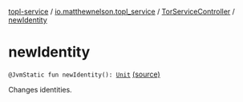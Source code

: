 [topl-service](../../index.md) / [io.matthewnelson.topl_service](../index.md) / [TorServiceController](index.md) / [newIdentity](./new-identity.md)

# newIdentity

`@JvmStatic fun newIdentity(): `[`Unit`](https://kotlinlang.org/api/latest/jvm/stdlib/kotlin/-unit/index.html) [(source)](https://github.com/05nelsonm/TorOnionProxyLibrary-Android/blob/master/topl-service/src/main/java/io/matthewnelson/topl_service/TorServiceController.kt#L440)

Changes identities.

